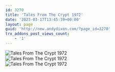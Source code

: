 ```yaml
---
id: 3270
title: 'Tales From The Crypt 1972'
date: '2023-03-17T13:45:39+00:00'
layout: page
guid: 'http://new.andydixon.com/?page_id=3270'
trx_addons_post_views_count:
    - '1'
---
```


![Tales From The Crypt 1972](https://i0.wp.com/assets.g8x2.ldn.idrivee2-23.com/posters/Tales%20From%20The%20Crypt%201972%2001.jpg?w=1200&ssl=1 "Tales From The Crypt 1972")  
![Tales From The Crypt 1972](https://i0.wp.com/assets.g8x2.ldn.idrivee2-23.com/posters/Tales%20From%20The%20Crypt%201972%2002.jpg?w=1200&ssl=1 "Tales From The Crypt 1972")  
![Tales From The Crypt 1972](https://i0.wp.com/assets.g8x2.ldn.idrivee2-23.com/posters/Tales%20From%20The%20Crypt%201972%2003.jpg?w=1200&ssl=1 "Tales From The Crypt 1972")